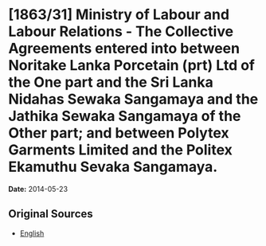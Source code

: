 # [1863/31] Ministry of Labour and Labour Relations - The Collective Agreements entered into between Noritake Lanka Porcetain (prt) Ltd of the One part and the Sri Lanka Nidahas Sewaka Sangamaya and the Jathika Sewaka Sangamaya of the Other part; and between Polytex Garments Limited and the Politex Ekamuthu Sevaka Sangamaya.

**Date:** 2014-05-23

## Original Sources

- [English](https://documents.gov.lk/view/extra-gazettes/2014/5/1863-31_E.pdf)
